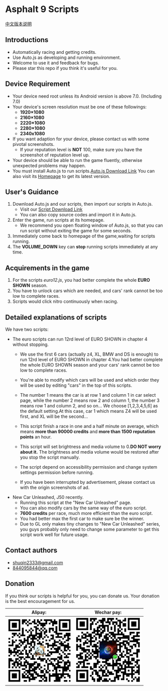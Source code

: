 # Asphalt 9 Scripts
[中文版本说明](README_CH.md)

## Introductions
* Automatically racing and getting credits.
* Use Auto.js as developing and running environment.
* Welcome to use it and feedback for bugs.
* Please star this repo if you think it's useful for you.

## Device Requirement
* Your device need root unless its Android version is above 7.0. (Including 7.0)
* Your device's screen resolution must be one of these followings:
  * **1920×1080**
  * **2160×1080**
  * **2220×1080**
  * **2280×1080**
  * **2340x1080**
* If you want adaption for your device, please contact us with some pivotal screenshots.
  * If your reputation level is **NOT** 100, make sure you have the screenshot of reputation level up.
* Your device should be able to run the game fluently, otherwise unexpected problems may happen.
* You must install Auto.js to run scripts.<a href="https://www.coolapk.com/apk/org.autojs.autojs">Auto.js Download Link</a> You  can also visit its <a href="https://github.com/hyb1996/Auto.js/releases">Homepage</a> to get its latest version.

## User's Guidance
1. Download Auto.js and our scripts, then import our scripts in Auto.js.
    * Visit our <a href="https://github.com/zlsq/A9/releases">Script Download Link</a>
    * You can also copy source codes and import it in Auto.js.
2. Enter the game, run scripts at its homepage.
    * We recommend you open floating window of Auto.js, so that you can run script without exiting the game for some seconds.
3. Immediately come back to homepage of the game,waiting for scripts running.
4. The **VOLUME_DOWN** key can **stop** running scripts immediately at any time.

## Acquirements in the game
1. For the scripts *euro12.js*, you had better complete the whole **EURO SHOWN** season.
2. You have to unlock cars which are needed, and cars' rank cannot be too low to complete races.
3. Scripts would click nitro continuously when racing.

## Detailed explanations of scripts
We have two scripts:
* The euro scripts can run 12rd level of EURO SHOWN in chapter 4 without stopping.
    * We use the first 6 cars (actually z4, XL, BMW and DS is enough) to run 12rd level of EURO SHOWN in chapter 4.You had better complete the whole EURO SHOWN season and your cars' rank cannot be too low to complete races.
    * You're able to modify which cars will be used and which order they will be used by editing "cars" in  the top of this scripts.
    * The number 1 means the car is at row 1 and column 1 in car select page, while the number 2 means row 2 and column 1, the number 3 means row 1 and column 2, and so on... We choose [1,2,3,4,5,6] as the default setting.At this case, car 1 which means Z4 will be used first, and XL will be the second...
    * This script finish a race in one and a half minute on average, which means **more than 90000 credits** and **more than 1500 reputation points** an hour.

    * This script will set brightness and media volume to 0.**DO NOT worry about it.** The brightness and media volume would be restored after you stop the script manually.
    * The script depend on accessibility permission and change system settings permission before running.
    * If you have been interrupted by advertisement, please contact us with the origin screenshots of ad.
* New Car Unleashed, J50 recently.
    * Running this script at the "New Car Unleashed" page.
    * You  can also modify cars by the same way of the euro script.
    * **7600 credits** per race, much more efficient than the euro script.
    * You had better max the first car to make sure be the winner.
    * Due to GL only makes tiny changes to "New Car Unleashed" series, you guys probably only need to  change some parameter to get this script work well for future usage.
## Contact authors
* shuqin2333@gmail.com
* 844095844@qq.com

## Donation
If you think our scripts is helpful for you, you can donate us.
Your donation is the best encouragement for us.<br/>

| Alipay: | Wechar pay: |
| ---------- | -------- |
| ![alipay](alipay.png) | ![wechat](wechat.png) |